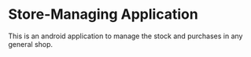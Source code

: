 # Store-Managing Application

This is an android application to manage the stock and purchases in any general shop.
